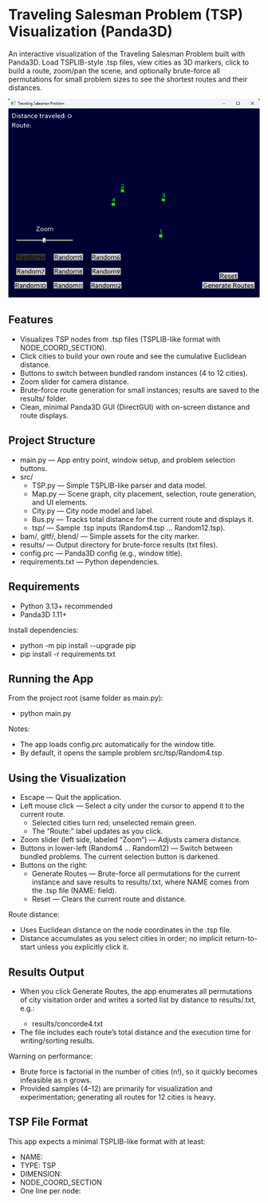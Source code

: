 # Traveling Salesman Problem (TSP) Visualization (Panda3D)

An interactive visualization of the Traveling Salesman Problem built with Panda3D. Load TSPLIB-style .tsp files, view cities as 3D markers, click to build a route, zoom/pan the scene, and optionally brute-force all permutations for small problem sizes to see the shortest routes and their distances.

![homescreen.png](homescreen.png "Homescreen of the application")

## Features
- Visualizes TSP nodes from .tsp files (TSPLIB-like format with NODE_COORD_SECTION).
- Click cities to build your own route and see the cumulative Euclidean distance.
- Buttons to switch between bundled random instances (4 to 12 cities).
- Zoom slider for camera distance.
- Brute-force route generation for small instances; results are saved to the results/ folder.
- Clean, minimal Panda3D GUI (DirectGUI) with on-screen distance and route displays.


## Project Structure
- main.py — App entry point, window setup, and problem selection buttons.
- src/ 
  - TSP.py — Simple TSPLIB-like parser and data model.
  - Map.py — Scene graph, city placement, selection, route generation, and UI elements.
  - City.py — City node model and label.
  - Bus.py — Tracks total distance for the current route and displays it.
  - tsp/ — Sample .tsp inputs (Random4.tsp … Random12.tsp).
- bam/, gltf/, blend/ — Simple assets for the city marker.
- results/ — Output directory for brute-force results (txt files).
- config.prc — Panda3D config (e.g., window title).
- requirements.txt — Python dependencies.


## Requirements
- Python 3.13+ recommended
- Panda3D 1.11+

Install dependencies:
  - python -m pip install --upgrade pip
  - pip install -r requirements.txt


## Running the App
From the project root (same folder as main.py):

- python main.py

Notes:
- The app loads config.prc automatically for the window title.
- By default, it opens the sample problem src/tsp/Random4.tsp.


## Using the Visualization
- Escape — Quit the application.
- Left mouse click — Select a city under the cursor to append it to the current route.
  - Selected cities turn red; unselected remain green.
  - The “Route:” label updates as you click.
- Zoom slider (left side, labeled “Zoom”) — Adjusts camera distance.
- Buttons in lower-left (Random4 … Random12) — Switch between bundled problems. The current selection button is darkened.
- Buttons on the right:
  - Generate Routes — Brute-force all permutations for the current instance and save results to results/<NAME>.txt, where NAME comes from the .tsp file (NAME: field).
  - Reset — Clears the current route and distance.

Route distance:
- Uses Euclidean distance on the node coordinates in the .tsp file.
- Distance accumulates as you select cities in order; no implicit return-to-start unless you explicitly click it.


## Results Output
- When you click Generate Routes, the app enumerates all permutations of city visitation order and writes a sorted list by distance to results/<NAME>.txt, e.g.:
  - results/concorde4.txt
- The file includes each route’s total distance and the execution time for writing/sorting results.

Warning on performance:
- Brute force is factorial in the number of cities (n!), so it quickly becomes infeasible as n grows.
- Provided samples (4–12) are primarily for visualization and experimentation; generating all routes for 12 cities is heavy.


## TSP File Format
This app expects a minimal TSPLIB-like format with at least:

- NAME: <identifier>
- TYPE: TSP
- DIMENSION: <n>
- NODE_COORD_SECTION
- One line per node: <index> <x> <y>
